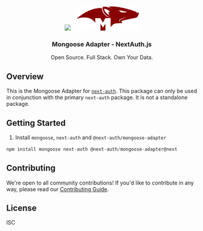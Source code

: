 <p align="center">
   <br/>
   <a href="https://next-auth.js.org" target="_blank"><img height="64px" src="https://next-auth.js.org/img/logo/logo-sm.png" /></a>&nbsp;&nbsp;&nbsp;&nbsp;<img height="64px" src="./logo.svg" />
   <h3 align="center"><b>Mongoose Adapter</b> - NextAuth.js</h3>
   <p align="center">
   Open Source. Full Stack. Own Your Data.
   </p>
</p>

## Overview

This is the Mongoose Adapter for [`next-auth`](https://next-auth.js.org). This package can only be used in conjunction with the primary `next-auth` package. It is not a standalone package.

## Getting Started

1. Install `mongoose`, `next-auth` and `@next-auth/mongoose-adapter`

```js
npm install mongoose next-auth @next-auth/mongoose-adapter@next
```

## Contributing

We're open to all community contributions! If you'd like to contribute in any way, please read our [Contributing Guide](https://github.com/nextauthjs/adapters/blob/main/CONTRIBUTING.md).

## License

ISC
